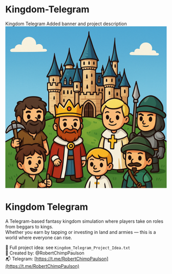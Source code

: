 # Kingdom-Telegram
Kingdom Telegram
Added banner and project description
![Kingdom Banner](./ChatGPT%20Image%209%20июл.%202025%20г.,%2010_59_21.png)

# Kingdom Telegram

A Telegram-based fantasy kingdom simulation where players take on roles from beggars to kings.  
Whether you earn by tapping or investing in land and armies — this is a world where everyone can rise.

📌 Full project idea: see `Kingdom_Telegram_Project_Idea.txt`  
🎨 Created by: @RobertChimpPaulson  
📬 Telegram: [https://t.me/RobertChimpPaulson](https://t.me/RobertChimpPaulson)
